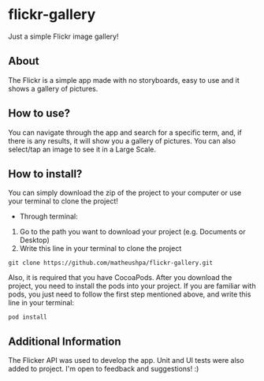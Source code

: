 # flickr-gallery
Just a simple Flickr image gallery!

## About
The Flickr is a simple app made with no storyboards, easy to use and it shows a gallery of pictures. 

## How to use?
You can navigate through the app and search for a specific term, and, if there is any results, it will show you a gallery of pictures. You can also select/tap an image to see it in a Large Scale.

## How to install?
You can simply download the zip of the project to your computer or use your terminal to clone the project!

- Through terminal:
1. Go to the path you want to download your project (e.g. Documents or Desktop)
2. Write this line in your terminal to clone the project

`git clone https://github.com/matheushpa/flickr-gallery.git`

Also, it is required that you have CocoaPods. After you download the project, you need to install the pods into your project. If you are familiar with pods, you just need to follow the first step mentioned above, and write this line in your terminal:

`pod install`

## Additional Information 
The Flicker API was used to develop the app. Unit and UI tests were also added to project. I'm open to feedback and suggestions! :)
